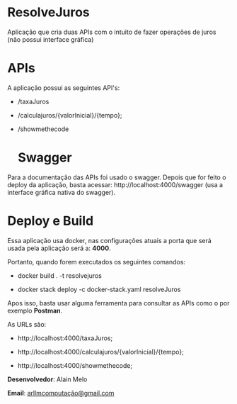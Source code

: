 
# ResolveJuros

Aplicação que cria duas APIs com o intuito de fazer operações de juros (não possui interface gráfica)

# APIs

A aplicação possui as seguintes API's:

- /taxaJuros

- /calculajuros/{valorInicial}/{tempo};

- /showmethecode

  # Swagger

Para a documentação das APIs foi usado o swagger. Depois que for feito o deploy da aplicação, basta acessar: http://localhost:4000/swagger (usa a interface gráfica nativa do swagger).

# Deploy e Build

Essa aplicação usa docker, nas configurações atuais a porta que será usada pela aplicação será a: **4000**.

Portanto, quando forem executados os seguintes comandos:

- docker build . -t resolvejuros

- docker stack deploy -c docker-stack.yaml resolveJuros

Apos isso, basta usar alguma ferramenta para consultar as APIs como o por exemplo **Postman**.

As URLs são:

- http://localhost:4000/taxaJuros;

- http://localhost:4000/calculajuros/{valorInicial}/{tempo};

- http://localhost:4000/showmethecode;



**Desenvolvedor**: Alain Melo

**Email**: arllmcomputação@gmail.com
